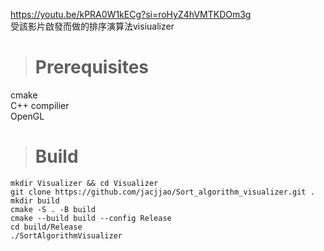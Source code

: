 https://youtu.be/kPRA0W1kECg?si=roHyZ4hVMTKDOm3g<br>
受該影片啟發而做的排序演算法visiualizer

> # Prerequisites
cmake<br>
C++ compilier<br>
OpenGL

> # Build
```console
mkdir Visualizer && cd Visualizer
git clone https://github.com/jacjjao/Sort_algorithm_visualizer.git .
mkdir build
cmake -S . -B build
cmake --build build --config Release
cd build/Release
./SortAlgorithmVisualizer
```
